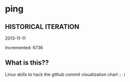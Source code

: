 # ping

## HISTORICAL ITERATION
2013-11-11

Incremented: 6736

## What is this?? 
Linux skills to hack the github commit visualization chart `;-)`
